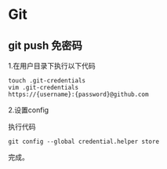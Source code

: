 # Git

## git push 免密码

1.在用户目录下执行以下代码

    touch .git-credentials
    vim .git-credentials
    https://{username}:{password}@github.com

2.设置config

执行代码

    git config --global credential.helper store

完成。